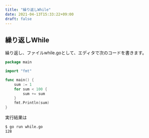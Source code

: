 ```yaml
---
title: "繰り返しWhile"
date: 2021-04-13T15:33:22+09:00
draft: false
---
```

## 繰り返しWhile

繰り返し、ファイルwhile.goとして、エディタで次のコードを書きます。
```go
package main

import "fmt"

func main() {
	sum := 1
	for sum < 100 {
		sum += sum
	}
	fmt.Println(sum)
}
```
実行結果は
```bash
$ go run while.go
128


